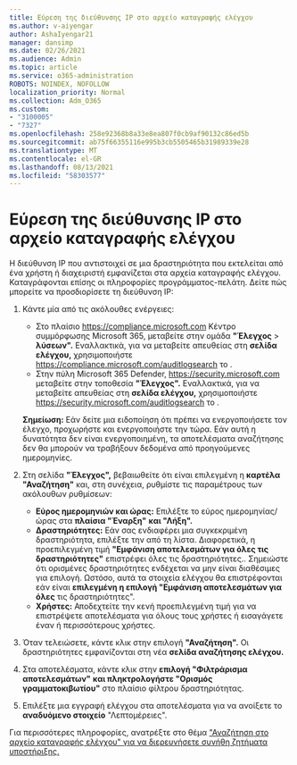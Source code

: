```yaml
---
title: Εύρεση της διεύθυνσης IP στο αρχείο καταγραφής ελέγχου
ms.author: v-aiyengar
author: AshaIyengar21
manager: dansimp
ms.date: 02/26/2021
ms.audience: Admin
ms.topic: article
ms.service: o365-administration
ROBOTS: NOINDEX, NOFOLLOW
localization_priority: Normal
ms.collection: Adm_O365
ms.custom:
- "3100005"
- "7327"
ms.openlocfilehash: 258e92368b8a33e8ea807f0cb9af90132c86ed5b
ms.sourcegitcommit: ab75f66355116e995b3cb5505465b31989339e28
ms.translationtype: MT
ms.contentlocale: el-GR
ms.lasthandoff: 08/13/2021
ms.locfileid: "58303577"
---
```

# <a name="find-the-ip-address-in-audit-log"></a>Εύρεση της διεύθυνσης IP στο αρχείο καταγραφής ελέγχου

Η διεύθυνση IP που αντιστοιχεί σε μια δραστηριότητα που εκτελείται από ένα χρήστη ή διαχειριστή εμφανίζεται στα αρχεία καταγραφής ελέγχου. Καταγράφονται επίσης οι πληροφορίες προγράμματος-πελάτη. Δείτε πώς μπορείτε να προσδιορίσετε τη διεύθυνση IP:

1. Κάντε μία από τις ακόλουθες ενέργειες:
   - Στο πλαίσιο <https://compliance.microsoft.com> Κέντρο συμμόρφωσης Microsoft 365, μεταβείτε στην ομάδα **"Έλεγχος** \> **λύσεων".** Εναλλακτικά, για να μεταβείτε απευθείας στη **σελίδα ελέγχου,** χρησιμοποιήστε <https://compliance.microsoft.com/auditlogsearch> το .
   - Στην πύλη Microsoft 365 Defender, <https://security.microsoft.com> μεταβείτε στην τοποθεσία **"Έλεγχος".** Εναλλακτικά, για να μεταβείτε απευθείας στη **σελίδα ελέγχου,** χρησιμοποιήστε <https://security.microsoft.com/auditlogsearch> το .

    **Σημείωση:** Εάν δείτε μια ειδοποίηση ότι πρέπει να ενεργοποιήσετε τον έλεγχο, προχωρήστε και ενεργοποιήστε την τώρα. Εάν αυτή η δυνατότητα δεν είναι ενεργοποιημένη, τα αποτελέσματα αναζήτησης δεν θα μπορούν να τραβήξουν δεδομένα από προηγούμενες ημερομηνίες.

2. Στη σελίδα **"Έλεγχος",** βεβαιωθείτε ότι είναι επιλεγμένη η **καρτέλα "Αναζήτηση"** και, στη συνέχεια, ρυθμίστε τις παραμέτρους των ακόλουθων ρυθμίσεων:
   - **Εύρος ημερομηνιών και ώρας:** Επιλέξτε το εύρος ημερομηνίας/ώρας στα **πλαίσια "Έναρξη"** **και "Λήξη".**
   - **Δραστηριότητες:** Εάν σας ενδιαφέρει μια συγκεκριμένη δραστηριότητα, επιλέξτε την από τη λίστα. Διαφορετικά, η προεπιλεγμένη τιμή **"Εμφάνιση αποτελεσμάτων για όλες τις δραστηριότητες"** επιστρέφει όλες τις δραστηριότητες.. Σημειώστε ότι ορισμένες δραστηριότητες ενδέχεται να μην είναι διαθέσιμες για επιλογή. Ωστόσο, αυτά τα στοιχεία ελέγχου θα επιστρέφονται εάν είναι **επιλεγμένη η επιλογή "Εμφάνιση αποτελεσμάτων για όλες** τις δραστηριότητες".
   - **Χρήστες:** Αποδεχτείτε την κενή προεπιλεγμένη τιμή για να επιστρέψετε αποτελέσματα για όλους τους χρήστες ή εισαγάγετε έναν ή περισσότερους χρήστες.

3. Όταν τελειώσετε, κάντε κλικ στην επιλογή **"Αναζήτηση".** Οι δραστηριότητες εμφανίζονται στη νέα **σελίδα αναζήτησης ελέγχου.**

4. Στα αποτελέσματα, κάντε κλικ στην **επιλογή "Φιλτράρισμα αποτελεσμάτων"** **και πληκτρολογήστε "Ορισμός γραμματοκιβωτίου"** στο πλαίσιο φίλτρου δραστηριότητας.

5. Επιλέξτε μια εγγραφή ελέγχου στα αποτελέσματα για να ανοίξετε το **αναδυόμενο στοιχείο** "Λεπτομέρειες".

Για περισσότερες πληροφορίες, ανατρέξτε στο θέμα ["Αναζήτηση στο αρχείο καταγραφής ελέγχου" για να διερευνήσετε συνήθη ζητήματα υποστήριξης.](https://docs.microsoft.com/microsoft-365/compliance/auditing-troubleshooting-scenarios)
